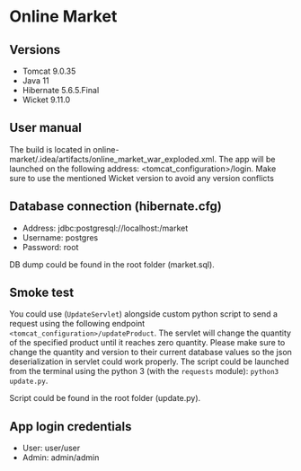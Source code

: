 # Online Market

## Versions
* Tomcat 9.0.35
* Java 11
* Hibernate 5.6.5.Final
* Wicket 9.11.0

## User manual
The build is located in online-market/.idea/artifacts/online_market_war_exploded.xml. The app will be launched on the following address: <tomcat_configuration>/login. Make sure to use the mentioned Wicket version to avoid any version conflicts

## Database connection (hibernate.cfg)
* Address: jdbc:postgresql://localhost:<port>/market
* Username: postgres
* Password: root

DB dump could be found in the root folder (market.sql).

## Smoke test
You could use (```UpdateServlet```) alongside custom python script to send a request using the following endpoint ```<tomcat_configuration>/updateProduct```. The servlet will change the quantity of the specified product until it reaches zero quantity. Please make sure to change the quantity and version to their current database values so the json deserialization in servlet could work properly. The script could be launched from the terminal using the python 3 (with the ```requests``` module): ```python3 update.py```.

Script could be found in the root folder (update.py).

## App login credentials
* User: user/user
* Admin: admin/admin
